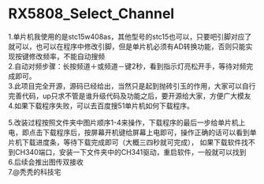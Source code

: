 # RX5808_Select_Channel
1.单片机我使用的是stc15w408as，其他型号的stc15也可以，只要吧引脚对应了就可以，也可以在程序中修改引脚，但是单片机必须有AD转换功能，否则只能实现按键修改频率，不能自动搜频  
2.自动对频步骤：长按频道＋或频道－键2秒，看到指示灯亮松开手，等待对频完成即可。  
3.此项目完全开源，源码已经给出，当然只是起到抛砖引玉的作用，大家可以自行完善代码，up只求不管是谁升级代码及功能之后，要开源给大家，方便广大模友  
4.如果下载程序失败，可以去百度搜51单片机如何下载程序。  
  
  
5.改装过程按照文件夹中图片顺序1-4来操作，下载程序的最后一步给单片机上电，即点击下载程序后，按屏幕开机键给屏幕上电即可，操作正确的话可以看到单片机下载进度条，等待下载完成即可（大概三四秒就可完成）， 如果下载软件找不到CH340端口，安装一下文件夹中的CH341驱动，重启软件，一般就可以找到  
6.后续会推出图传双接收  
7.@秃秃的科技宅  
